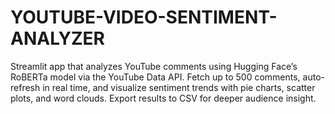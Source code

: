 # YOUTUBE-VIDEO-SENTIMENT-ANALYZER
Streamlit app that analyzes YouTube comments using Hugging Face’s RoBERTa model via the YouTube Data API. Fetch up to 500 comments, auto-refresh in real time, and visualize sentiment trends with pie charts, scatter plots, and word clouds. Export results to CSV for deeper audience insight.
